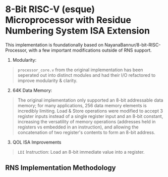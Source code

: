 # 8-Bit RISC-V (esque) Microprocessor with Residue Numbering System ISA Extension

This implementation is foundationally based on NayanaBannur/8-bit-RISC-Processor, with a few important modifications outside of RNS support.
1) Modularity:
> `processor_core.v` from the original implementation has been seperated out into distinct modules and had their I/O refactored to improve modularity & clarity. 

2) 64K Data Memory:
> The original implementation only supported an 8-bit addressable data memory; for many applications, 256 data memory elements is incredibly limiting. Load & Store operations were modified to accept 3 register inputs instead of a single register input and an 8-bit constant, increasing the versatility of memory operations (addresses held in registers vs embedded in an instruction), and allowing the concatenation of two register's contents to form an 8-bit address. 

3) QOL ISA Improvements
> `LDI` Instruction: Load an 8-bit immediate value into a register.


## RNS Implementation Methodology